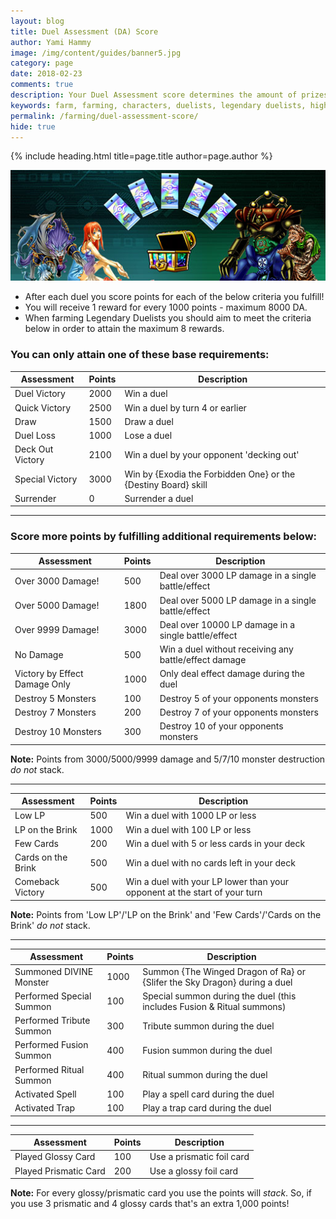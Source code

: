 ```yaml
---
layout: blog
title: Duel Assessment (DA) Score
author: Yami Hammy
image: /img/content/guides/banner5.jpg
category: page
date: 2018-02-23
comments: true
description: Your Duel Assessment score determines the amount of prizes you obtain. To get the most out of every duel, check out these tips and maximize your score!
keywords: farm, farming, characters, duelists, legendary duelists, high scores, how to farm, farm decks
permalink: /farming/duel-assessment-score/
hide: true
---
```


{% include heading.html title=page.title author=page.author %}

![Banner](/img/content/guides/banner5.jpg)

- After each duel you score points for each of the below criteria you fulfill!
- You will receive 1 reward for every 1000 points - maximum 8000 DA. 
- When farming Legendary Duelists you should aim to meet the criteria below in order to attain the maximum 8 rewards.
 
### You can only attain one of these base requirements:

| Assessment | Points | Description |
|--|--|--|
| Duel Victory | 2000 | Win a duel |
| Quick Victory | 2500 | Win a duel by turn 4 or earlier |
| Draw | 1500 | Draw a duel |
| Duel Loss | 1000 | Lose a duel |
| Deck Out Victory | 2100 | Win a duel by your opponent 'decking out'  |
| Special Victory | 3000 | Win by {Exodia the Forbidden One} or the {Destiny Board} skill |
| Surrender | 0 | Surrender a duel |

---

### Score more points by fulfilling additional requirements below:

| Assessment | Points | Description |
|--|--|--|
| Over 3000 Damage! | 500 | Deal over 3000 LP damage in a single battle/effect  |
| Over 5000 Damage! | 1800 | Deal over 5000 LP damage in a single battle/effect |
| Over 9999 Damage! | 3000 | Deal over 10000 LP damage in a single battle/effect |
| No Damage | 500 | Win a duel without receiving any battle/effect damage |
| Victory by Effect Damage Only | 1000 | Only deal effect damage during the duel |
| Destroy 5 Monsters | 100 | Destroy 5 of your opponents monsters |
| Destroy 7 Monsters | 200 | Destroy 7 of your opponents monsters |
| Destroy 10 Monsters | 300 | Destroy 10 of your opponents monsters |

**Note:** Points from 3000/5000/9999 damage and 5/7/10 monster destruction *do not* stack.

---

| Assessment | Points | Description |
|--|--|--|
| Low LP | 500 | Win a duel with 1000 LP or less |
| LP on the Brink | 1000 | Win a duel with 100 LP or less |
| Few Cards | 200 | Win a duel with 5 or less cards in your deck |
| Cards on the Brink | 500 | Win a duel with no cards left in your deck |
| Comeback Victory | 500 | Win a duel with your LP lower than your opponent at the start of your turn |

**Note:** Points from 'Low LP'/'LP on the Brink' and 'Few Cards'/'Cards on the Brink' *do not* stack.

---

| Assessment | Points | Description |
|--|--|--|
| Summoned DIVINE Monster | 1000 | Summon {The Winged Dragon of Ra} or {Slifer the Sky Dragon} during a duel |
| Performed Special Summon | 100 | Special summon during the duel (this includes Fusion & Ritual summons) |
| Performed Tribute Summon | 300 | Tribute summon during the duel |
| Performed Fusion Summon | 400 | Fusion summon during the duel |
| Performed Ritual Summon | 400 | Ritual summon during the duel |
| Activated Spell | 100 | Play a spell card during the duel |
| Activated Trap | 100 | Play a trap card during the duel |

---

| Assessment | Points | Description |
|--|--|--|
| Played Glossy Card | 100 | Use a prismatic foil card |
| Played Prismatic Card | 200 | Use a glossy foil card |

**Note:** For every glossy/prismatic card you use the points will *stack*. So, if you use 3 prismatic and 4 glossy cards that's an extra 1,000 points!